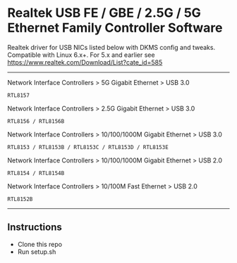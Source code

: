 # Realtek USB FE / GBE / 2.5G / 5G Ethernet Family Controller Software

Realtek driver for USB NICs listed below with DKMS config and tweaks.  Compatible with Linux 6.x+.  For 5.x and earlier see https://www.realtek.com/Download/List?cate_id=585

---

Network Interface Controllers > 5G Gigabit Ethernet > USB 3.0

    RTL8157

Network Interface Controllers > 2.5G Gigabit Ethernet > USB 3.0

    RTL8156 / RTL8156B

Network Interface Controllers > 10/100/1000M Gigabit Ethernet > USB 3.0

    RTL8153 / RTL8153B / RTL8153C / RTL8153D / RTL8153E

Network Interface Controllers > 10/100/1000M Gigabit Ethernet > USB 2.0

    RTL8154 / RTL8154B

Network Interface Controllers > 10/100M Fast Ethernet > USB 2.0

    RTL8152B

---

## Instructions
* Clone this repo
* Run setup.sh
